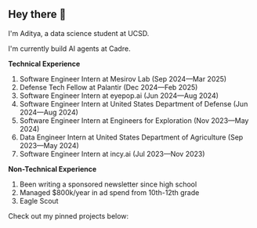 ## Hey there 👋

I'm Aditya, a data science student at UCSD.

I'm currently build AI agents at Cadre.

**Technical Experience**
1. Software Engineer Intern at Mesirov Lab (Sep 2024—Mar 2025)
2. Defense Tech Fellow at Palantir (Dec 2024—Feb 2025)
3. Software Engineer Intern at eyepop.ai (Jun 2024—Aug 2024)
4. Software Engineer Intern at United States Department of Defense (Jun 2024—Aug 2024)
5. Software Engineer Intern at Engineers for Exploration (Nov 2023—May 2024)
6. Data Engineer Intern at United States Department of Agriculture (Sep 2023—May 2024)
7. Software Engineer Intern at incy.ai (Jul 2023—Nov 2023)

**Non-Technical Experience**
1. Been writing a sponsored newsletter since high school
2. Managed $800k/year in ad spend from 10th-12th grade
3. Eagle Scout

Check out my pinned projects below:
